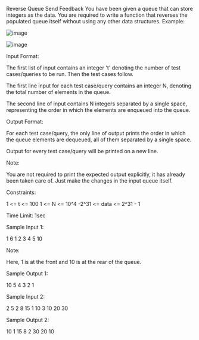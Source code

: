  Reverse Queue
Send Feedback
You have been given a queue that can store integers as the data. You are required to write a function that reverses the populated queue itself without using any other data structures.
Example:

![image](https://github.com/agrawalmalav/DSA/assets/51107910/3229f47b-803e-4d61-976b-1e96cf1eafed)


![image](https://github.com/agrawalmalav/DSA/assets/51107910/003421a8-5a87-4f24-9f14-0df14dcc616e)

Input Format:

The first list of input contains an integer 't' denoting the number of test cases/queries to be run.
Then the test cases follow.

The first line input for each test case/query contains an integer N, denoting the total number of elements in the queue.

The second line of input contains N integers separated by a single space, representing the order in which the elements are enqueued into the queue.

Output Format:

For each test case/query, the only line of output prints the order in which the queue elements are dequeued, all of them separated by a single space.

Output for every test case/query will be printed on a new line. 

Note:

You are not required to print the expected output explicitly, it has already been taken care of. Just make the changes in the input queue itself.

Constraints:

1 <= t <= 100
1 <= N <= 10^4
-2^31 <= data <= 2^31 - 1

Time Limit: 1sec 

Sample Input 1:

1
6
1 2 3 4 5 10

Note:

Here, 1 is at the front and 10 is at the rear of the queue.

Sample Output 1:

10 5 4 3 2 1

Sample Input 2:

2
5
2 8 15 1 10
3
10 20 30

Sample Output 2:

10 1 15 8 2 
30 20 10 

